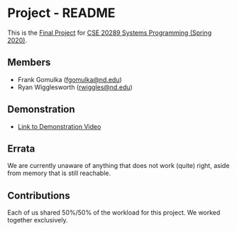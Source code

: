 # Project - README

This is the [Final Project] for [CSE 20289 Systems Programming (Spring 2020)].

## Members

- Frank Gomulka (fgomulka@nd.edu)
- Ryan Wigglesworth (rwiggles@nd.edu)

## Demonstration

- [Link to Demonstration Video]()

## Errata

We are currently unaware of anything that does not work (quite) right, aside from memory that is still reachable.

## Contributions

Each of us shared 50%/50% of the workload for this project. We worked together exclusively.

[Final Project]: https://www3.nd.edu/~pbui/teaching/cse.20289.sp20/project.html
[CSE 20289 Systems Programming (Spring 2020)]: https://www3.nd.edu/~pbui/teaching/cse.20289.sp20/
